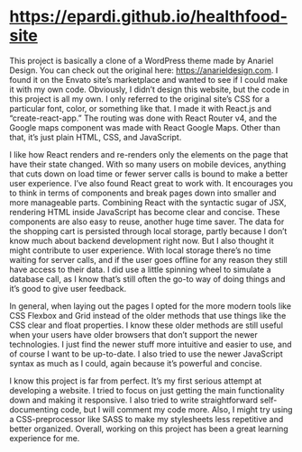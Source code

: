 # https://epardi.github.io/healthfood-site


This project is basically a clone of a WordPress theme made by Anariel Design. You can check out the original here: https://anarieldesign.com. I found it on the Envato site’s marketplace and wanted to see if I could make it with my own code. Obviously, I didn’t design this website, but the code in this project is all my own.  I only referred to the original site’s CSS for a particular font, color, or something like that. I made it with React.js and “create-react-app.”  The routing was done with React Router v4, and the Google maps component was made with React Google Maps. Other than that, it’s just plain HTML, CSS, and JavaScript.

I like how React renders and re-renders only the elements on the page that have their state changed. With so many users on mobile devices, anything that cuts down on load time or fewer server calls is bound to make a better user experience. I’ve also found React great to work with. It encourages you to think in terms of components and break pages down into smaller and more manageable parts.  Combining React with the syntactic sugar of JSX, rendering HTML inside JavaScript has become clear and concise. These components are also easy to reuse, another huge time saver. The data for the shopping cart is persisted through local storage, partly because I don’t know much about backend development right now. But I also thought it might contribute to user experience. With local storage there’s no time waiting for server calls, and if the user goes offline for any reason they still have access to their data. I did use a little spinning wheel to simulate a database call, as I know that’s still often the go-to way of doing things and it’s good to give user feedback.

In general, when laying out the pages I opted for the more modern tools like CSS Flexbox and Grid instead of the older methods that use things like the CSS clear and float properties. I know these older methods are still useful when your users have older browsers that don’t support the newer technologies. I just find the newer stuff more intuitive and easier to use, and of course I want to be up-to-date. I also tried to use the newer JavaScript syntax as much as I could, again because it’s powerful and concise.

I know this project is far from perfect. It’s my first serious attempt at developing a website. I tried to focus on just getting the main functionality down and making it responsive. I also tried to write straightforward self-documenting code, but I will comment my code more. Also, I might try using a CSS-preprocessor like SASS to make my stylesheets less repetitive and better organized. Overall, working on this project has been a great learning experience for me.
